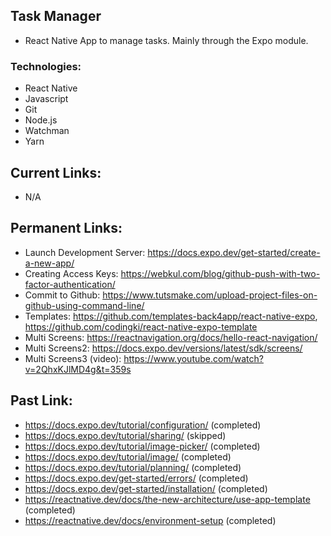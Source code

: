 ## Task Manager
- React Native App to manage tasks. Mainly through the Expo module.

### Technologies:
- React Native
- Javascript
- Git
- Node.js
- Watchman
- Yarn

## Current Links:
- N/A

## Permanent Links:
- Launch Development Server: https://docs.expo.dev/get-started/create-a-new-app/
- Creating Access Keys: https://webkul.com/blog/github-push-with-two-factor-authentication/
- Commit to Github: https://www.tutsmake.com/upload-project-files-on-github-using-command-line/
- Templates: https://github.com/templates-back4app/react-native-expo, https://github.com/codingki/react-native-expo-template
- Multi Screens: https://reactnavigation.org/docs/hello-react-navigation/
- Multi Screens2: https://docs.expo.dev/versions/latest/sdk/screens/
- Multi Screens3 (video): https://www.youtube.com/watch?v=2QhxKJlMD4g&t=359s

## Past Link:
- https://docs.expo.dev/tutorial/configuration/ (completed)
- https://docs.expo.dev/tutorial/sharing/ (skipped)
- https://docs.expo.dev/tutorial/image-picker/ (completed)
- https://docs.expo.dev/tutorial/image/ (completed)
- https://docs.expo.dev/tutorial/planning/ (completed)
- https://docs.expo.dev/get-started/errors/ (completed)
- https://docs.expo.dev/get-started/installation/ (completed)
- https://reactnative.dev/docs/the-new-architecture/use-app-template (completed)
- https://reactnative.dev/docs/environment-setup (completed)
